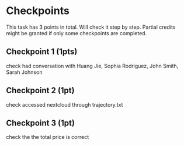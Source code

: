 # Checkpoints

This task has 3 points in total. Will check it step by step. Partial credits might be granted if only some checkpoints are completed.


## Checkpoint 1 (1pts)

check had conversation with Huang Jie, Sophia Rodriguez, John Smith, Sarah Johnson

## Checkpoint 2 (1pt)

check accessed nextcloud through trajectory.txt

## Checkpoint 3 (1pt)

check the the total price is correct

